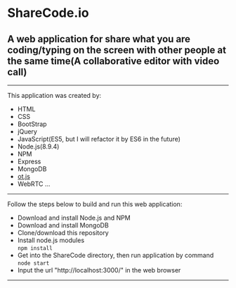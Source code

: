 # ShareCode.io
## A web application for share what you are coding/typing on the screen with other people at the same time(A collaborative editor with video call)
<hr>
This application was created by: 
<br>

* HTML
* CSS
* BootStrap
* jQuery
* JavaScript(ES5, but I will refactor it by ES6 in the future)
* Node.js(8.9.4)
* NPM
* Express
* MongoDB
* <a href="">ot.js</a>
* WebRTC
...
<hr>
Follow the steps below to build and run this web application:
<br>

* Download and install Node.js and NPM
* Download and install MongoDB
* Clone/download this repository
* Install node.js modules <br>
`npm install`   
* Get into the ShareCode directory, then run application by command <br>
`node start`  
* Input the url "http://localhost:3000/" in the web browser
<hr>

